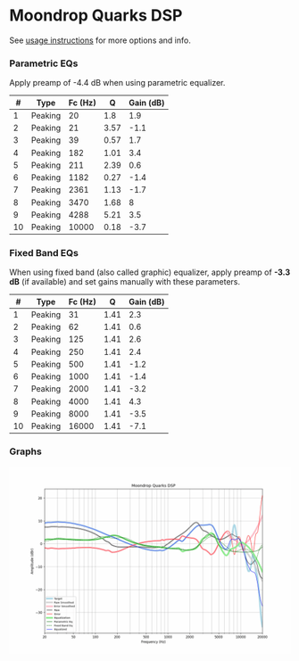 # Moondrop Quarks DSP
See [usage instructions](https://github.com/jaakkopasanen/AutoEq#usage) for more options and info.

### Parametric EQs
Apply preamp of -4.4 dB when using parametric equalizer.

|   # | Type    |   Fc (Hz) |    Q |   Gain (dB) |
|-----|---------|-----------|------|-------------|
|   1 | Peaking |        20 | 1.8  |         1.9 |
|   2 | Peaking |        21 | 3.57 |        -1.1 |
|   3 | Peaking |        39 | 0.57 |         1.7 |
|   4 | Peaking |       182 | 1.01 |         3.4 |
|   5 | Peaking |       211 | 2.39 |         0.6 |
|   6 | Peaking |      1182 | 0.27 |        -1.4 |
|   7 | Peaking |      2361 | 1.13 |        -1.7 |
|   8 | Peaking |      3470 | 1.68 |         8   |
|   9 | Peaking |      4288 | 5.21 |         3.5 |
|  10 | Peaking |     10000 | 0.18 |        -3.7 |

### Fixed Band EQs
When using fixed band (also called graphic) equalizer, apply preamp of **-3.3 dB** (if available) and set gains manually with these parameters.

|   # | Type    |   Fc (Hz) |    Q |   Gain (dB) |
|-----|---------|-----------|------|-------------|
|   1 | Peaking |        31 | 1.41 |         2.3 |
|   2 | Peaking |        62 | 1.41 |         0.6 |
|   3 | Peaking |       125 | 1.41 |         2.6 |
|   4 | Peaking |       250 | 1.41 |         2.4 |
|   5 | Peaking |       500 | 1.41 |        -1.2 |
|   6 | Peaking |      1000 | 1.41 |        -1.4 |
|   7 | Peaking |      2000 | 1.41 |        -3.2 |
|   8 | Peaking |      4000 | 1.41 |         4.3 |
|   9 | Peaking |      8000 | 1.41 |        -3.5 |
|  10 | Peaking |     16000 | 1.41 |        -7.1 |

### Graphs
![](./Moondrop%20Quarks%20DSP.png)
